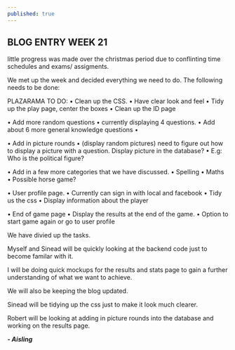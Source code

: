 ```yaml
---
published: true
---
```



## BLOG ENTRY WEEK 21

little progress was made over the christmas period due to conflinting time schedules and exams/ assigments.

We met up the week and decided everything we need to do. 
The following needs to be done:

PLAZARAMA TO DO:
•	Clean up the CSS. 
•	Have clear look and feel 
•	Tidy up the play page, center the boxes
•	Clean up the ID page


•	Add more random questions 
•	currently displaying 4 questions. 
•	Add about 6 more general knowledge questions
•	

•	Add in picture rounds 
•	(display random pictures) need to figure out how to display a picture with a question. Display picture in the database?
•	E.g: Who is the political figure?

•	Add in a few more categories that we have discussed.
•	Spelling
•	Maths
•	Possible horse game?

•	User profile page.
•	Currently can sign in with local and facebook
•	Tidy us the css
•	Display information about the player

•	End of game page
•	Display the results at the end of the game.
•	Option to start game again or go to user profile



We have divied up the tasks.

Myself and Sinead will be quickly looking at the backend code just to become familar with it. 

I will be doing quick mockups for the results and stats page to gain a further understanding of what we want to achieve.

We will also be keeping the blog updated.

Sinead will be tidying up the css just to make it look much clearer.

Robert will be looking at adding in picture rounds into the database and working on the results page.

_**- Aisling**_

